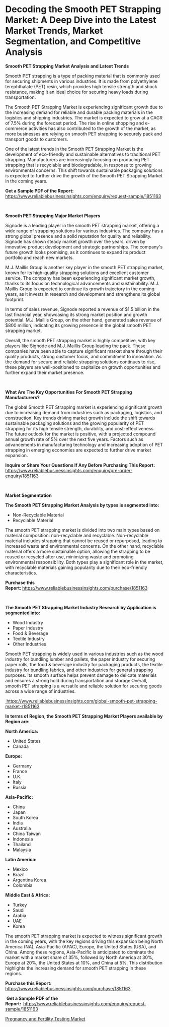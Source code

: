 <p><h1>Decoding the Smooth PET Strapping Market: A Deep Dive into the Latest Market Trends, Market Segmentation, and Competitive Analysis</h1></p><p><strong>Smooth PET Strapping Market Analysis and Latest Trends</strong></p>
<p><p>Smooth PET strapping is a type of packing material that is commonly used for securing shipments in various industries. It is made from polyethylene terephthalate (PET) resin, which provides high tensile strength and shock resistance, making it an ideal choice for securing heavy loads during transportation.</p><p>The Smooth PET Strapping Market is experiencing significant growth due to the increasing demand for reliable and durable packing materials in the logistics and shipping industries. The market is expected to grow at a CAGR of 7.5% during the forecast period. The rise in online shopping and e-commerce activities has also contributed to the growth of the market, as more businesses are relying on smooth PET strapping to securely pack and transport goods to customers.</p><p>One of the latest trends in the Smooth PET Strapping Market is the development of eco-friendly and sustainable alternatives to traditional PET strapping. Manufacturers are increasingly focusing on producing PET strapping that is recyclable and biodegradable, in response to growing environmental concerns. This shift towards sustainable packaging solutions is expected to further drive the growth of the Smooth PET Strapping Market in the coming years.</p></p>
<p><strong>Get a Sample PDF of the Report:&nbsp;</strong> <a href="https://www.reliablebusinessinsights.com/enquiry/request-sample/1851163">https://www.reliablebusinessinsights.com/enquiry/request-sample/1851163</a></p>
<p>&nbsp;</p>
<p><strong>Smooth PET Strapping Major Market Players</strong></p>
<p><p>Signode is a leading player in the smooth PET strapping market, offering a wide range of strapping solutions for various industries. The company has a strong global presence and a solid reputation for quality and reliability. Signode has shown steady market growth over the years, driven by innovative product development and strategic partnerships. The company's future growth looks promising, as it continues to expand its product portfolio and reach new markets.</p><p>M.J. Maillis Group is another key player in the smooth PET strapping market, known for its high-quality strapping solutions and excellent customer service. The company has been experiencing significant market growth, thanks to its focus on technological advancements and sustainability. M.J. Maillis Group is expected to continue its growth trajectory in the coming years, as it invests in research and development and strengthens its global footprint.</p><p>In terms of sales revenue, Signode reported a revenue of $1.5 billion in the last financial year, showcasing its strong market position and growth potential. M.J. Maillis Group, on the other hand, generated sales revenue of $800 million, indicating its growing presence in the global smooth PET strapping market.</p><p>Overall, the smooth PET strapping market is highly competitive, with key players like Signode and M.J. Maillis Group leading the pack. These companies have been able to capture significant market share through their quality products, strong customer focus, and commitment to innovation. As the demand for secure and reliable strapping solutions continues to rise, these players are well-positioned to capitalize on growth opportunities and further expand their market presence.</p></p>
<p>&nbsp;</p>
<p><strong>What Are The Key Opportunities For Smooth PET Strapping Manufacturers?</strong></p>
<p><p>The global Smooth PET Strapping market is experiencing significant growth due to increasing demand from industries such as packaging, logistics, and construction. Key trends driving market growth include the shift towards sustainable packaging solutions and the growing popularity of PET strapping for its high tensile strength, durability, and cost-effectiveness. The future outlook for the market is positive, with a projected compound annual growth rate of 5% over the next five years. Factors such as advancements in manufacturing technology and increasing adoption of PET strapping in emerging economies are expected to further drive market expansion.</p></p>
<p><strong>Inquire or Share Your Questions If Any Before Purchasing This Report:</strong> <a href="https://www.reliablebusinessinsights.com/enquiry/pre-order-enquiry/1851163">https://www.reliablebusinessinsights.com/enquiry/pre-order-enquiry/1851163</a></p>
<p>&nbsp;</p>
<p><strong>Market Segmentation</strong></p>
<p><strong>The Smooth PET Strapping Market Analysis by types is segmented into:</strong></p>
<p><ul><li>Non-Recyclable Material</li><li>Recyclable Material</li></ul></p>
<p><p>The smooth PET strapping market is divided into two main types based on material composition: non-recyclable and recyclable. Non-recyclable material includes strapping that cannot be reused or repurposed, leading to increased waste and environmental concerns. On the other hand, recyclable material offers a more sustainable option, allowing the strapping to be reused or recycled after use, minimizing waste and promoting environmental responsibility. Both types play a significant role in the market, with recyclable materials gaining popularity due to their eco-friendly characteristics.</p></p>
<p><strong>Purchase this Report:&nbsp;</strong><a href="https://www.reliablebusinessinsights.com/purchase/1851163">https://www.reliablebusinessinsights.com/purchase/1851163</a></p>
<p>&nbsp;</p>
<p><strong>The Smooth PET Strapping Market Industry Research by Application is segmented into:</strong></p>
<p><ul><li>Wood Industry</li><li>Paper Industry</li><li>Food & Beverage</li><li>Textile Industry</li><li>Other Industries</li></ul></p>
<p><p>Smooth PET strapping is widely used in various industries such as the wood industry for bundling lumber and pallets, the paper industry for securing paper rolls, the food & beverage industry for packaging products, the textile industry for bundling fabrics, and other industries for general strapping purposes. Its smooth surface helps prevent damage to delicate materials and ensures a strong hold during transportation and storage.Overall, smooth PET strapping is a versatile and reliable solution for securing goods across a wide range of industries.</p></p>
<p><a href="https://www.reliablebusinessinsights.com/global-smooth-pet-strapping-market-r1851163">&nbsp;https://www.reliablebusinessinsights.com/global-smooth-pet-strapping-market-r1851163</a></p>
<p><strong>In terms of Region, the Smooth PET Strapping Market Players available by Region are:</strong></p>
<p>
    <p> <strong> North America: </strong>
        <ul>
            <li>United States</li>
            <li>Canada</li>
        </ul>
        </p> 
    <p> <strong> Europe: </strong>
        <ul>
            <li>Germany</li>
            <li>France</li>
            <li>U.K.</li>
            <li>Italy</li>
            <li>Russia</li>
        </ul>
        </p> 
    <p> <strong> Asia-Pacific: </strong>
        <ul>
            <li>China</li>
            <li>Japan</li>
            <li>South Korea</li>
            <li>India</li>
            <li>Australia</li>
            <li>China Taiwan</li>
            <li>Indonesia</li>
            <li>Thailand</li>
            <li>Malaysia</li>
        </ul>
        </p> 
    <p> <strong> Latin America: </strong>
        <ul>
            <li>Mexico</li>
            <li>Brazil</li>
            <li>Argentina Korea</li>
            <li>Colombia</li>
        </ul>
        </p> 
    <p> <strong> Middle East & Africa: </strong>
        <ul>
            <li>Turkey</li>
            <li>Saudi</li>
            <li>Arabia</li>
            <li>UAE</li>
            <li>Korea</li>
        </ul>
    </p>
    </p>
<p><p>The smooth PET strapping market is expected to witness significant growth in the coming years, with the key regions driving this expansion being North America (NA), Asia-Pacific (APAC), Europe, the United States (USA), and China. Among these regions, Asia-Pacific is anticipated to dominate the market with a market share of 35%, followed by North America at 30%, Europe at 20%, the United States at 10%, and China at 5%. This distribution highlights the increasing demand for smooth PET strapping in these regions.</p></p>
<p><strong>Purchase this Report: </strong><a href="https://www.reliablebusinessinsights.com/purchase/1851163">https://www.reliablebusinessinsights.com/purchase/1851163</a></p>
<p>&nbsp;<strong>Get a Sample PDF of the Report:&nbsp;&nbsp;</strong><a href="https://www.reliablebusinessinsights.com/enquiry/request-sample/1851163">https://www.reliablebusinessinsights.com/enquiry/request-sample/1851163</a></p>
<p><strong></strong></p>
<p><p><a href="https://www.linkedin.com/pulse/pregnancy-fertility-testing-market-size-reveals-best-marketing-ajfwe">Pregnancy and Fertility Testing Market</a></p></p>